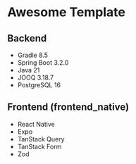# Awesome Template

## Backend

- Gradle 8.5
- Spring Boot 3.2.0
- Java 21
- JOOQ 3.18.7
- PostgreSQL 16

## Frontend (frontend_native)

- React Native
- Expo
- TanStack Query
- TanStack Form
- Zod
